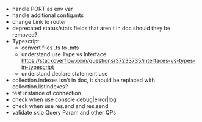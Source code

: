 - handle PORT as env var
- handle additional config.mts
- change Link to router
- deprecated status/stats fields that aren't in doc should they be removed?
- Typescript:
  - convert files .ts to .mts
  - understand use Type vs Interface https://stackoverflow.com/questions/37233735/interfaces-vs-types-in-typescript
  - understand declare statement use
- collection.indexes isn't in doc, it should be replaced with collection.listIndexes?
- test instance of connection
- check when use console debug|error|log
- check when use res.end and res.send
- validate skip Query Param and other QPs